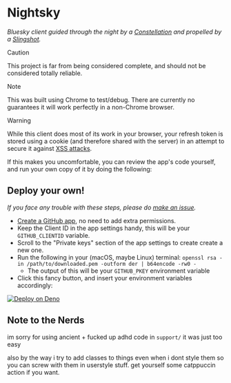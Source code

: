 # Nightsky

_Bluesky client guided through the night by a [Constellation](http://constellation.microcosm.blue/) and propelled by a
[Slingshot](https://slingshot.microcosm.blue)._

> [!CAUTION]
> This project is far from being considered complete, and should not be considered totally reliable.

> [!NOTE]
> This was built using Chrome to test/debug. There are currently no guarantees it will work perfectly in a non-Chrome
> browser.

> [!WARNING]
> While this client does most of its work in your browser, your refresh token is stored using a cookie (and therefore
> shared with the server) in an attempt to secure it against [XSS attacks](https://owasp.org/www-community/attacks/xss).
>
> If this makes you uncomfortable, you can review the app's code yourself, and run your own copy of it by doing the
> following:

## Deploy your own!

_If you face any trouble with these steps, please do [make an issue](https://github.com/hotsocket-fyi/nightsky/issues)._

- [Create a GitHub app](https://github.com/settings/apps), no need to add extra permissions.
- Keep the Client ID in the app settings handy, this will be your `GITHUB_CLIENTID` variable.
- Scroll to the "Private keys" section of the app settings to create create a new one.
- Run the following in your (macOS, maybe Linux) terminal:
  `openssl rsa -in /path/to/downloaded.pem -outform der | b64encode -rw0 -`
  - The output of this will be your `GITHUB_PKEY` environment variable
- Click this fancy button, and insert your environment variables accordingly:

[![Deploy on Deno](https://deno.com/button)](https://console.deno.com/new?clone=https://github.com/hotsocket-fyi/nightsky)

## Note to the Nerds

im sorry for using ancient + fucked up adhd code in `support/` it was just too easy

also by the way i try to add classes to things even when i dont style them so you can screw with them in userstyle
stuff. get yourself some catppuccin action if you want.
